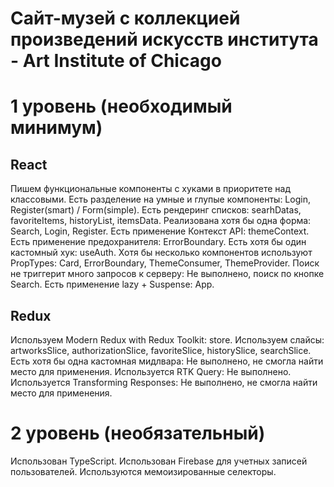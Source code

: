# Сайт-музей с коллекцией произведений искусств института - Art Institute of Chicago


# 1 уровень (необходимый минимум)

## React
Пишем функциональные компоненты c хуками в приоритете над классовыми.
Есть разделение на умные и глупые компоненты: Login, Register(smart) / Form(simple).
Есть рендеринг списков: searhDatas, favoriteItems, historyList, itemsData.
Реализована хотя бы одна форма: Search, Login, Register.
Есть применение Контекст API: themeContext.
Есть применение предохранителя: ErrorBoundary.
Есть хотя бы один кастомный хук: useAuth.
Хотя бы несколько компонентов используют PropTypes: Card, ErrorBoundary, ThemeConsumer, ThemeProvider.
Поиск не триггерит много запросов к серверу: Не выполнено, поиск по кнопке Search.
Есть применение lazy + Suspense: App.

## Redux
Используем Modern Redux with Redux Toolkit: store.
Используем слайсы: artworksSlice, authorizationSlice, favoriteSlice, historySlice, searchSlice.
Есть хотя бы одна кастомная мидлвара: Не выполнено, не смогла найти место для применения.
Используется RTK Query: Не выполнено.
Используется Transforming Responses: Не выполнено, не смогла найти место для применения.

# 2 уровень (необязательный)

Использован TypeScript.
Использован Firebase для учетных записей пользователей.
Используются мемоизированные селекторы.
